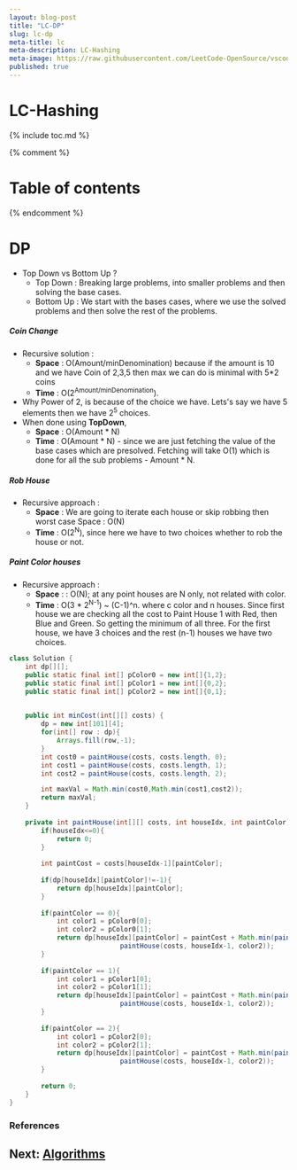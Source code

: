 ```yaml
---
layout: blog-post
title: "LC-DP"
slug: lc-dp
meta-title: lc
meta-description: LC-Hashing
meta-image: https://raw.githubusercontent.com/LeetCode-OpenSource/vscode-leetcode/master/resources/LeetCode.png
published: true
---
```


# LC-Hashing

{% include toc.md %}

{% comment %} 
<!-- Not including since it is generated in the table TOC-->
Table of contents
=================

<!--ts-->
  <!-- + [Introduction](#introduction)
  + [keyterms](#keyterms) 
    * [complexity](#complexity)
    * [stable_unstable](#stable_unstable)
  + [data_structures](#ds)
    * [arrays](#arrays)
  + [algorithms](#sort-algorithms)
    + [sorting](#sort-algorithms)
      * [bubble_Sort](#bubble-sort)
  + [References](#references) -->
<!--te-->
{% endcomment %} 

<!--flow-start
- Solve the code(Easy : 5 M, Med : 10 M, Hard : 15 M )
- Watch 2x S30, take complexity and all
- Optimize your solution
- Watch leetcode
- Write notes
- Move ONNNN! dont think of it more
flow-end-->

# DP 
- Top Down vs Bottom Up ?
    - Top Down : Breaking large problems, into smaller problems and then solving the base cases.
    - Bottom Up : We start with the bases cases, where we use the solved problems and then solve the rest of the problems.

##### Coin Change
- Recursive solution :
    - **Space** :  O(Amount/minDenomination) because if the amount is 10 and we have Coin of 2,3,5 then max we can do is minimal with 5*2 coins
    - **Time** : O(2<sup>Amount/minDenomination</sup>).
- Why Power of 2, is because of the choice we have. Lets's say we have 5 elements then we have 2<sup>5</sup> choices.
- When done using **TopDown**,
    - **Space** : O(Amount * N)
    - **Time** : O(Amount * N) - since we are just fetching the value of the base cases which are presolved. Fetching will take O(1) which is done for all the sub problems - Amount * N.

##### Rob House
- Recursive approach : 
    - **Space** : We are going to iterate each house or skip robbing then worst case Space : O(N)
    - **Time** : O(2<sup>N</sup>), since here we have to two choices whether to rob the house or not.

##### Paint Color houses
- Recursive approach : 
    - **Space** :  : O(N); at any point houses are N only, not related with color.
    - **Time** : O(3 * 2<sup>N-1</sup>) ~ (C-1)^n. where c color and n houses.
    Since first house we are checking all the cost to Paint House 1 with Red, then Blue and Green. So getting the minimum of all three. For the first house, we have 3 choices and the rest (n-1) houses we have two choices.
```java
class Solution {
    int dp[][];
    public static final int[] pColor0 = new int[]{1,2};
    public static final int[] pColor1 = new int[]{0,2};
    public static final int[] pColor2 = new int[]{0,1};

    
    public int minCost(int[][] costs) {
        dp = new int[101][4];
        for(int[] row : dp){
            Arrays.fill(row,-1);
        }
        int cost0 = paintHouse(costs, costs.length, 0);
        int cost1 = paintHouse(costs, costs.length, 1);
        int cost2 = paintHouse(costs, costs.length, 2);

        int maxVal = Math.min(cost0,Math.min(cost1,cost2));
        return maxVal;
    }
    
    private int paintHouse(int[][] costs, int houseIdx, int paintColor){
        if(houseIdx<=0){
            return 0;
        }
        
        int paintCost = costs[houseIdx-1][paintColor];
        
        if(dp[houseIdx][paintColor]!=-1){
            return dp[houseIdx][paintColor];
        }
        
        if(paintColor == 0){
            int color1 = pColor0[0];
            int color2 = pColor0[1];
            return dp[houseIdx][paintColor] = paintCost + Math.min(paintHouse(costs, houseIdx-1, color1), 
                            paintHouse(costs, houseIdx-1, color2));
        }
        
        if(paintColor == 1){
            int color1 = pColor1[0];
            int color2 = pColor1[1];
            return dp[houseIdx][paintColor] = paintCost + Math.min(paintHouse(costs, houseIdx-1, color1), 
                            paintHouse(costs, houseIdx-1, color2));
        }
        
        if(paintColor == 2){
            int color1 = pColor2[0];
            int color2 = pColor2[1];
            return dp[houseIdx][paintColor] = paintCost + Math.min(paintHouse(costs, houseIdx-1, color1), 
                            paintHouse(costs, houseIdx-1, color2));
        }
        
        return 0;
    }
}
```

### References

## Next: [Algorithms](/noteathon/java-ds-algo)
